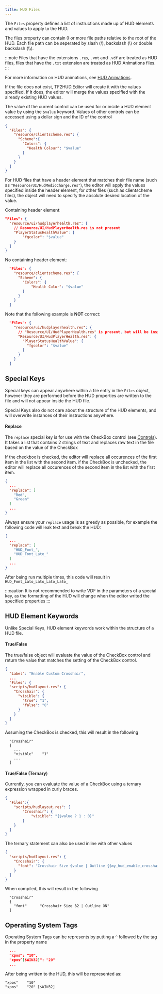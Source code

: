 ```yaml
---
title: HUD Files
---
```


The `Files` property defines a list of instructions made up of HUD elements and values to apply to the HUD.

The files property can contain 0 or more file paths relative to the root of the HUD. Each file path can be seperated by slash (/), backslash (\\) or double backslash (\\\\).

:::note
Files that have the extensions `.res`, `.vmt` and `.vdf` are treated as HUD files, files that have the `.txt` extension are treated as HUD Animations files.
:::

For more information on HUD animations, see [HUD Animations][docs-animations].

If the file does not exist, TF2HUD.Editor will create it with the values specified. If it does, the editor will merge the values specified with the already existing HUD values.

The value of the current control can be used for or inside a HUD element value by using the `$value` keyword. Values of other controls can be accessed using a dollar sign and the ID of the control

```json
{
  "Files": {
    "resource/clientscheme.res": {
      "Scheme":{
        "Colors": {
          "Health Colour": "$value"
        }
      }
    }
  }
}
```

For HUD files that have a header element that matches their file name (such as `"Resource/UI/HudMedicCharge.res"`), the editor will apply the values specified inside the header element, for other files (such as clientscheme files), the object will need to specify the absolute desired location of the value.

Containing header element:

```json
"Files": {
  "resource/ui/hudplayerhealth.res": {
    // Resource/UI/HudPlayerHealth.res is not present
    "PlayerStatusHealthValue": {
        "fgcolor": "$value"
    }
  }
}
```

No containing header element:

```json
  "Files": {
    "resource/clientscheme.res": {
      "Scheme": {
        "Colors": {
            "Health Color": "$value"
        }
      }
    }
  }
```


Note that the following example is **NOT** correct:

```json
  "Files": {
    "resource/ui/hudplayerhealth.res": {
      // "Resource/UI/HudPlayerHealth.res" is present, but will be inside itself!
      "Resource/UI/HudPlayerHealth.res": {
        "PlayerStatusHealthValue": {
          "fgcolor": "$value"
        }
      }
    }
  }
```

## Special Keys

Special keys can appear anywhere within a file entry in the `Files` object, however they are performed before the HUD properties are written to the file and will not appear inside the HUD file.

Special Keys also do not care about the structure of the HUD elements, and will overwrite instances of their instructions anywhere.

#### Replace

The `replace` special key is for use with the CheckBox control (see [Controls][docs-controls]). It takes a list that contains 2 strings of text and replaces raw text in the file based on the value of the CheckBox

If the checkbox is checked, the editor will replace all occurences of the first item in the list with the second item. if the CheckBox is unchecked, the editor will replace all occurences of the second item in the list with the first item.

```json
{
  ...
  "replace": [
    "Red",
    "Green"
  ]
  ...
}
```

Always ensure your `replace` usage is as greedy as possible, for example the following code will leak text and break the HUD:

```json
{
  ...
  "replace": [
    "HUD_Font_",
    "HUD_Font_Lato_"
  ]
  ...
}
```

After being run multiple times, this code will result in `HUD_Font_Lato_Lato_Lato_Lato_`

:::caution
It is not recommended to write VDF in the parameters of a special key, as the formatting of the HUD will change when the editor writed the specified properties
:::

## HUD Element Keywords

Unlike Special Keys, HUD element keywords work within the structure of a HUD file.

#### True/False

The true/false object will evaluate the value of the CheckBox control and return the value that matches the setting of the CheckBox control.

```json
{
  "Label": "Enable Custom Crosshair",
  ...
  "Files": {
  "scripts/hudlayout.res": {
    "Crosshair": {
      "visible": {
        "true": "1",
        "false": "0"
      }
    }
  }
}
```

Assuming the CheckBox is checked, this will result in the following

```
  "Crosshair"
  {
    ...
    "visible"    "1"
    ...
  }
```

#### True/False (Ternary)

Currently, you can evaluate the value of a CheckBox using a ternary expression wrapped in curly braces.

```json
{
  "Files":{
    "scripts/hudlayout.res": {
        "Crosshair": {
            "visible": "{$value ? 1 : 0}"
        }
    }
  }
}
```

The ternary statement can also be used inline with other values

```json
{
  "scripts/hudlayout.res": {
    "Crosshair": {
      "font": "Crosshair Size $value | Outline {$my_hud_enable_crosshair_outline ? ON : OFF}"
    }
  }
}
```

When compiled, this will result in the following

```
  "Crosshair"
  {
    "font"      "Crosshair Size 32 | Outline ON"
  }
```

## Operating System Tags

Operating System Tags can be represents by putting a `^` followed by the tag in the property name

```json
  ...
  "xpos": "10",
  "xpos^[$WIN32]": "20"
  ...
```

After being written to the HUD, this will be represented as:

```
"xpos"    "10"
"xpos"    "20" [$WIN32]
```

<!-- MARKDOWN LINKS -->
[docs-controls]: https://www.editor.criticalflaw.ca/json/controls/
[docs-animations]: https://www.editor.criticalflaw.ca/json/animations/
